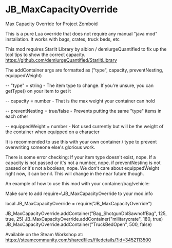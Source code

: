 # JB_MaxCapacityOverride

Max Capacity Override for Project Zomboid

This is a pure Lua override that does not require any manual "java mod" installation.
It works with bags, crates, truck beds, etc

This mod requires Starlit Library by albion / demiurgeQuantified to fix up the tool tips to show the correct capacity.
https://github.com/demiurgeQuantified/StarlitLibrary

The addContainer args are formatted as ("type", capacity, preventNesting, equippedWeight)

 -- "type" = string - The item type to change. If you're unsure, you can getType() on your item to get it

 -- capacity = number - That is the max weight your container can hold

 -- preventNesting = true/false - Prevents putting the same "type" items in each other

 -- equippedWeight = number - Not used currently but will be the weight of the container when equipped on a character

It is recommended to use this with your own container / type to prevent overwriting someone else's glorious work.

There is some error checking:
If your item type doesn't exist, nope.
If a capacity is not passed or it's not a number, nope.
if preventNesting is not passed or it's not a boolean, nope.
We don't care about equippedWeight right now, it can be nil. This will change in the near future though.

An example of how to use this mod with your container/bag/vehicle:

Make sure to add require=\JB_MaxCapacityOverride to your mod.info

local JB_MaxCapacityOverride = require("JB_MaxCapacityOverride")

JB_MaxCapacityOverride.addContainer("Bag_ShotgunDblSawnoffBag", 125, true, 25)
JB_MaxCapacityOverride.addContainer("militarycrate", 180, true)
JB_MaxCapacityOverride.addContainer("TruckBedOpen", 500, false)

Available on the Steam Workshop at:
https://steamcommunity.com/sharedfiles/filedetails/?id=3452113500
